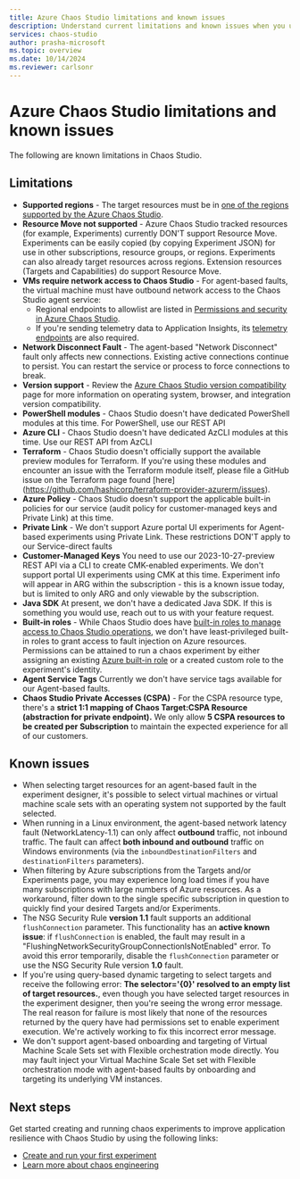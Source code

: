 ```yaml
---
title: Azure Chaos Studio limitations and known issues
description: Understand current limitations and known issues when you use Azure Chaos Studio.
services: chaos-studio
author: prasha-microsoft 
ms.topic: overview
ms.date: 10/14/2024
ms.reviewer: carlsonr
---
```


# Azure Chaos Studio limitations and known issues

The following are known limitations in Chaos Studio. 

## Limitations

- **Supported regions** - The target resources must be in [one of the regions supported by the Azure Chaos Studio](https://azure.microsoft.com/global-infrastructure/services/?products=chaos-studio).
- **Resource Move not supported** - Azure Chaos Studio tracked resources (for example, Experiments) currently DON'T support Resource Move. Experiments can be easily copied (by copying Experiment JSON) for use in other subscriptions, resource groups, or regions. Experiments can also already target resources across regions. Extension resources (Targets and Capabilities) do support Resource Move. 
- **VMs require network access to Chaos Studio** - For agent-based faults, the virtual machine must have outbound network access to the Chaos Studio agent service:
    - Regional endpoints to allowlist are listed in [Permissions and security in Azure Chaos Studio](chaos-studio-permissions-security.md#network-security).
    - If you're sending telemetry data to Application Insights, its [telemetry endpoints](../azure-monitor/fundamentals/azure-monitor-network-access.md#application-insights-ingestion) are also required.
- **Network Disconnect Fault** - The agent-based "Network Disconnect" fault only affects new connections. Existing active connections continue to persist. You can restart the service or process to force connections to break.
- **Version support** - Review the [Azure Chaos Studio version compatibility](chaos-studio-versions.md) page for more information on operating system, browser, and integration version compatibility.
- **PowerShell modules** - Chaos Studio doesn't have dedicated PowerShell modules at this time. For PowerShell, use our REST API
- **Azure CLI** - Chaos Studio doesn't have dedicated AzCLI modules at this time. Use our REST API from AzCLI
- **Terraform** - Chaos Studio doesn't officially support the available preview modules for Terraform. If you're using these modules and encounter an issue with the Terraform module itself, please file a GitHub issue on the Terraform page found [here] (https://github.com/hashicorp/terraform-provider-azurerm/issues).
- **Azure Policy** - Chaos Studio doesn't support the applicable built-in policies for our service (audit policy for customer-managed keys and Private Link) at this time. 
- **Private Link** - We don't support Azure portal UI experiments for Agent-based experiments using Private Link. These restrictions DON'T apply to our Service-direct faults
- **Customer-Managed Keys** You need to use our 2023-10-27-preview REST API via a CLI to create CMK-enabled experiments. We don't support portal UI experiments using CMK at this time. Experiment info will appear in ARG within the subscription - this is a known issue today, but is limited to only ARG and only viewable by the subscription. 
- **Java SDK** At present, we don't have a dedicated Java SDK. If this is something you would use, reach out to us with your feature request. 
- **Built-in roles** - While Chaos Studio does have [built-in roles to manage access to Chaos Studio operations](chaos-studio-permissions-security.md#azure-resource-manager-operations-and-roles), we don't have least-privileged built-in roles to grant access to fault injection on Azure resources. Permissions can be attained to run a chaos experiment by either assigning an existing [Azure built-in role](chaos-studio-fault-providers.md) or a created custom role to the experiment's identity.
- **Agent Service Tags** Currently we don't have service tags available for our Agent-based faults.
- **Chaos Studio Private Accesses (CSPA)** - For the CSPA resource type, there's a **strict 1:1 mapping of Chaos Target:CSPA Resource (abstraction for private endpoint).** We only allow **5 CSPA resources to be created per Subscription** to maintain the expected experience for all of our customers.  

## Known issues
- When selecting target resources for an agent-based fault in the experiment designer, it's possible to select virtual machines or virtual machine scale sets with an operating system not supported by the fault selected.
- When running in a Linux environment, the agent-based network latency fault (NetworkLatency-1.1) can only affect **outbound** traffic, not inbound traffic. The fault can affect **both inbound and outbound** traffic on Windows environments (via the `inboundDestinationFilters` and `destinationFilters` parameters).
- When filtering by Azure subscriptions from the Targets and/or Experiments page, you may experience long load times if you have many subscriptions with large numbers of Azure resources. As a workaround, filter down to the single specific subscription in question to quickly find your desired Targets and/or Experiments.
- The NSG Security Rule **version 1.1** fault supports an additional `flushConnection` parameter. This functionality has an **active known issue**: if `flushConnection` is enabled, the fault may result in a "FlushingNetworkSecurityGroupConnectionIsNotEnabled" error. To avoid this error temporarily, disable the `flushConnection` parameter or use the NSG Security Rule version **1.0** fault.
- If you're using query-based dynamic targeting to select targets and receive the following error: **The selector='{0}' resolved to an empty list of target resources.**, even though you have selected target resources in the experiment designer, then you're seeing the wrong error message. The real reason for failure is most likely that none of the resources returned by the query have had permissions set to enable experiment execution. We're actively working to fix this incorrect error message.
- We don't support agent-based onboarding and targeting of Virtual Machine Scale Sets set with Flexible orchestration mode directly. You may fault inject your Virtual Machine Scale Set set with Flexible orchestration mode with agent-based faults by onboarding and targeting its underlying VM instances.


## Next steps
Get started creating and running chaos experiments to improve application resilience with Chaos Studio by using the following links:
- [Create and run your first experiment](chaos-studio-tutorial-service-direct-portal.md)
- [Learn more about chaos engineering](chaos-studio-chaos-engineering-overview.md)
